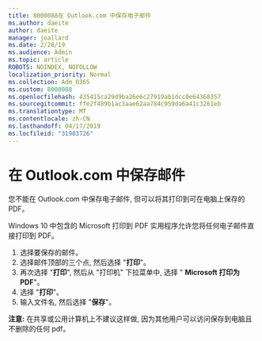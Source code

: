 ```yaml
---
title: 8000088在 Outlook.com 中保存电子邮件
ms.author: daeite
author: daeite
manager: joallard
ms.date: 2/28/19
ms.audience: Admin
ms.topic: article
ROBOTS: NOINDEX, NOFOLLOW
localization_priority: Normal
ms.collection: Adm_O365
ms.custom: 8000088
ms.openlocfilehash: 435415ca29d9ba26e6c27919ab1dcc0e64368357
ms.sourcegitcommit: ffe2f489b1ac3aae62aa784c959da6a41c3261eb
ms.translationtype: MT
ms.contentlocale: zh-CN
ms.lasthandoff: 04/17/2019
ms.locfileid: "31903726"
---
```

# <a name="saving-messages-in-outlookcom"></a>在 Outlook.com 中保存邮件

您不能在 Outlook.com 中保存电子邮件, 但可以将其打印到可在电脑上保存的 PDF。

Windows 10 中包含的 Microsoft 打印到 PDF 实用程序允许您将任何电子邮件直接打印到 PDF。

1. 选择要保存的邮件。
2. 选择邮件顶部的三个点, 然后选择 "**打印**"。
3. 再次选择 "**打印**", 然后从 "打印机" 下拉菜单中, 选择 " **Microsoft 打印为 PDF**"。
4. 选择 "**打印**"。
5. 输入文件名, 然后选择 "**保存**"。

**注意:** 在共享或公用计算机上不建议这样做, 因为其他用户可以访问保存到电脑且不删除的任何 pdf。